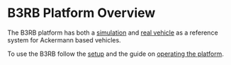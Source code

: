 # B3RB Platform Overview

The B3RB platform has both a [simulation](./simulation.md) and [real vehicle](./hardware.md) as a reference system for Ackermann based vehicles.

To use the B3RB follow the [setup](./setup.md) and the guide on [operating the platform](./operate.md).
